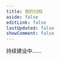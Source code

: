 ```yaml
---
title: 我的归档
aside: false
editLink: false
lastUpdated: false
showComment: false
---
```


<ClientOnly>
  持续建设中......
</ClientOnly>
